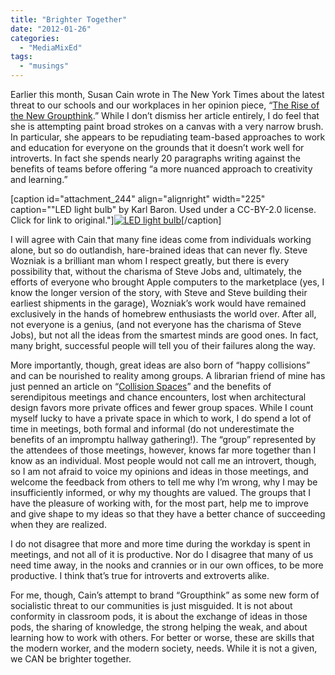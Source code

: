 ```yaml
---
title: "Brighter Together"
date: "2012-01-26"
categories: 
  - "MediaMixEd"
tags: 
  - "musings"
---
```


Earlier this month, Susan Cain wrote in The New York Times about the latest threat to our schools and our workplaces in her opinion piece, “[The Rise of the New Groupthink](nyti.ms/zIp8l9).” While I don’t dismiss her article entirely, I do feel that she is attempting paint broad strokes on a canvas with a very narrow brush. In particular, she appears to be repudiating team-based approaches to work and education for everyone on the grounds that it doesn’t work well for introverts. In fact she spends nearly 20 paragraphs writing against the benefits of teams before offering “a more nuanced approach to creativity and learning.”

\[caption id="attachment\_244" align="alignright" width="225" caption=""LED light bulb" by Karl Baron. Used under a CC-BY-2.0 license. Click for link to original."\][![](http://mediamixed.files.wordpress.com/2012/01/ledbulb.jpg?w=225 "LED light bulb")](http://www.flickr.com/photos/kalleboo/4057044421/)\[/caption\]

I will agree with Cain that many fine ideas come from individuals working alone, but so do outlandish, hare-brained ideas that can never fly. Steve Wozniak is a brilliant man whom I respect greatly, but there is every possibility that, without the charisma of Steve Jobs and, ultimately, the efforts of everyone who brought Apple computers to the marketplace (yes, I know the longer version of the story, with Steve and Steve building their earliest shipments in the garage), Wozniak’s work would have remained exclusively in the hands of homebrew enthusiasts the world over. After all, not everyone is a genius, (and not everyone has the charisma of Steve Jobs), but not all the ideas from the smartest minds are good ones. In fact, many bright, successful people will tell you of their failures along the way.

More importantly, though, great ideas are also born of “happy collisions” and can be nourished to reality among groups. A librarian friend of mine has just penned an article on “[Collision Spaces](http://acrlog.org/2012/01/24/collision-spaces/)” and the benefits of serendipitous meetings and chance encounters, lost when architectural design favors more private offices and fewer group spaces. While I count myself lucky to have a private space in which to work, I do spend a lot of time in meetings, both formal and informal (do not underestimate the benefits of an impromptu hallway gathering!). The “group” represented by the attendees of those meetings, however, knows far more together than I know as an individual. Most people would not call me an introvert, though, so I am not afraid to voice my opinions and ideas in those meetings, and welcome the feedback from others to tell me why I’m wrong, why I may be insufficiently informed, or why my thoughts are valued. The groups that I have the pleasure of working with, for the most part, help me to improve and give shape to my ideas so that they have a better chance of succeeding when they are realized.

I do not disagree that more and more time during the workday is spent in meetings, and not all of it is productive. Nor do I disagree that many of us need time away, in the nooks and crannies or in our own offices, to be more productive. I think that’s true for introverts and extroverts alike.

For me, though, Cain’s attempt to brand “Groupthink” as some new form of socialistic threat to our communities is just misguided. It is not about conformity in classroom pods, it is about the exchange of ideas in those pods, the sharing of knowledge, the strong helping the weak, and about learning how to work with others. For better or worse, these are skills that the modern worker, and the modern society, needs. While it is not a given, we CAN be brighter together.
